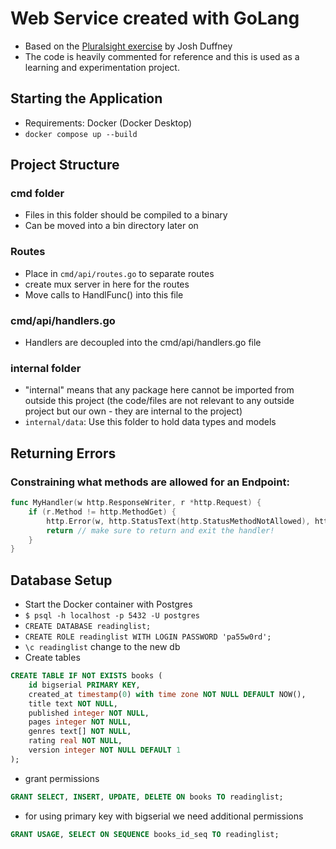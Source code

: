 # Web Service created with GoLang

- Based on the [Pluralsight exercise](https://app.pluralsight.com/library/courses/go-building-web-services-applications/table-of-contents) by Josh Duffney
- The code is heavily commented for reference and this is used as a learning and experimentation project.

## Starting the Application

- Requirements: Docker (Docker Desktop)
- `docker compose up --build`

## Project Structure

### cmd folder

- Files in this folder should be compiled to a binary
- Can be moved into a bin directory later on

### Routes

- Place in `cmd/api/routes.go` to separate routes
- create mux server in here for the routes
- Move calls to HandlFunc() into this file

### cmd/api/handlers.go

- Handlers are decoupled into the cmd/api/handlers.go file

### internal folder

- "internal" means that any package here cannot be imported from outside this project (the code/files are not relevant to any outside project but our own - they are internal to the project)
- `internal/data`: Use this folder to hold data types and models

## Returning Errors

### Constraining what methods are allowed for an Endpoint:

```go
func MyHandler(w http.ResponseWriter, r *http.Request) {
    if (r.Method != http.MethodGet) {
        http.Error(w, http.StatusText(http.StatusMethodNotAllowed), http.StatusMethodNotAllowed)
        return // make sure to return and exit the handler!
    }
}
```

## Database Setup

- Start the Docker container with Postgres
- `$ psql -h localhost -p 5432 -U postgres`
- `CREATE DATABASE readinglist;`
- `CREATE ROLE readinglist WITH LOGIN PASSWORD 'pa55w0rd';`
- `\c readinglist` change to the new db
- Create tables

```sql
CREATE TABLE IF NOT EXISTS books (
    id bigserial PRIMARY KEY,
    created_at timestamp(0) with time zone NOT NULL DEFAULT NOW(),
    title text NOT NULL,
    published integer NOT NULL,
    pages integer NOT NULL,
    genres text[] NOT NULL,
    rating real NOT NULL,
    version integer NOT NULL DEFAULT 1
);
```

- grant permissions

```sql
GRANT SELECT, INSERT, UPDATE, DELETE ON books TO readinglist;
```

- for using primary key with bigserial we need additional permissions

```sql
GRANT USAGE, SELECT ON SEQUENCE books_id_seq TO readinglist;
```
